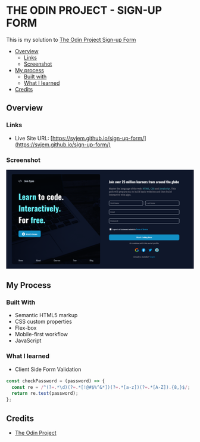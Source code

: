 # THE ODIN PROJECT - SIGN-UP FORM

This is my solution to [The Odin Project Sign-up Form](https://www.theodinproject.com/lessons/node-path-intermediate-html-and-css-sign-up-form)

- [Overview](#overview)
  - [Links](#links)
  - [Screenshot](#screenshot)
- [My process](#my-process)
  - [Built with](#built-with)
  - [What I learned](#what-i-learned)
- [Credits](#credits)

## Overview

### Links

- Live Site URL: [https://syjem.github.io/sign-up-form/](https://syjem.github.io/sign-up-form/)

### Screenshot
![](imgs/screenshot.png/)

## My Process

### Built With

- Semantic HTML5 markup
- CSS custom properties
- Flex-box
- Mobile-first workflow
- JavaScript

### What I learned

- Client Side Form Validation

``` js
const checkPassword = (password) => {
  const re = /^(?=.*\d)(?=.*[!@#$%^&*])(?=.*[a-z])(?=.*[A-Z]).{8,}$/;
  return re.test(password);
};
```

## Credits

- [The Odin Project](https://www.theodinproject.com/home)